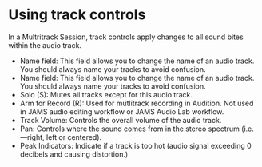 # Using track controls

In a Multritrack Session, track controls apply changes to all sound bites within the audio track.

* Name field: This field allows you to change the name of an audio track. You should always name your tracks to avoid confusion.
* Name field: This field allows you to change the name of an audio track. You should always name your tracks to avoid confusion.
* Solo (S): Mutes all tracks except for this audio track.
* Arm for Record (R): Used for mutlitrack recording in Audition. Not used in JAMS audio editing workflow or JAMS Audio Lab workflow.
* Track Volume: Controls the overall volume of the audio track. 
* Pan: Controls where the sound comes from in the stereo spectrum (i.e.—right, left or centered).
* Peak Indicators: Indicate if a track is too hot (audio signal exceeding 0 decibels and causing distortion.)
